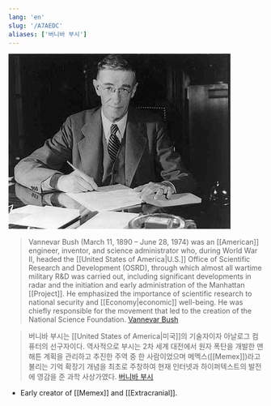 ```yaml
---
lang: 'en'
slug: '/A7AEDC'
aliases: ['버니바 부시']
---
```


![Vannevar Bush](../assets/87640C.png)

> Vannevar Bush (March 11, 1890 – June 28, 1974) was an [[American]] engineer, inventor, and science administrator who, during World War II, headed the [[United States of America|U.S.]] Office of Scientific Research and Development (OSRD), through which almost all wartime military R&D was carried out, including significant developments in radar and the initiation and early administration of the Manhattan [[Project]]. He emphasized the importance of scientific research to national security and [[Economy|economic]] well-being. He was chiefly responsible for the movement that led to the creation of the National Science Foundation. [Vannevar Bush](https://en.wikipedia.org/wiki/Vannevar_Bush)

> 버니바 부시는 [[United States of America|미국]]의 기술자이자 아날로그 컴퓨터의 선구자이다. 역사적으로 부시는 2차 세계 대전에서 원자 폭탄을 개발한 맨해튼 계획을 관리하고 추진한 주역 중 한 사람이었으며 메멕스([[Memex]])라고 불리는 기억 확장기 개념을 최초로 주창하여 현재 인터넷과 하이퍼텍스트의 발전에 영감을 준 과학 사상가였다. [버니바 부시](https://ko.wikipedia.org/wiki/%EB%B2%84%EB%8B%88%EB%B0%94_%EB%B6%80%EC%8B%9C)

- Early creator of [[Memex]] and [[Extracranial]].
